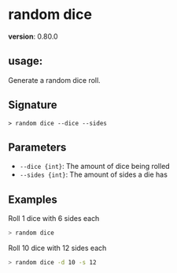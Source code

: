# random dice

**version**: 0.80.0

## **usage**:

Generate a random dice roll.

## Signature

`> random dice --dice --sides`

## Parameters

- `--dice {int}`: The amount of dice being rolled
- `--sides {int}`: The amount of sides a die has

## Examples

Roll 1 dice with 6 sides each

```bash
> random dice
```

Roll 10 dice with 12 sides each

```bash
> random dice -d 10 -s 12
```
